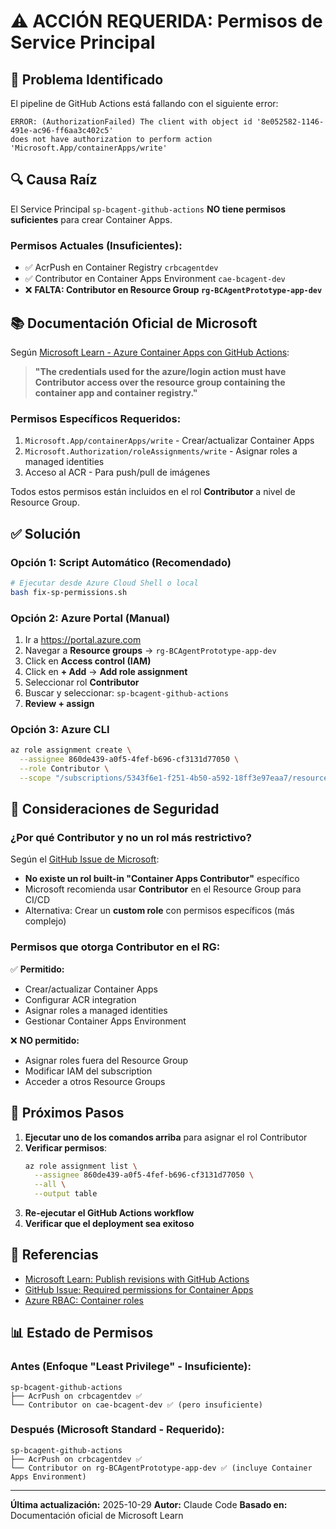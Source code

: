 # ⚠️ ACCIÓN REQUERIDA: Permisos de Service Principal

## 🚨 Problema Identificado

El pipeline de GitHub Actions está fallando con el siguiente error:

```
ERROR: (AuthorizationFailed) The client with object id '8e052582-1146-491e-ac96-ff6aa3c402c5'
does not have authorization to perform action 'Microsoft.App/containerApps/write'
```

## 🔍 Causa Raíz

El Service Principal `sp-bcagent-github-actions` **NO tiene permisos suficientes** para crear Container Apps.

### Permisos Actuales (Insuficientes):
- ✅ AcrPush en Container Registry `crbcagentdev`
- ✅ Contributor en Container Apps Environment `cae-bcagent-dev`
- ❌ **FALTA: Contributor en Resource Group `rg-BCAgentPrototype-app-dev`**

## 📚 Documentación Oficial de Microsoft

Según [Microsoft Learn - Azure Container Apps con GitHub Actions](https://learn.microsoft.com/en-us/azure/container-apps/github-actions):

> **"The credentials used for the azure/login action must have Contributor access over the resource group containing the container app and container registry."**

### Permisos Específicos Requeridos:

1. `Microsoft.App/containerApps/write` - Crear/actualizar Container Apps
2. `Microsoft.Authorization/roleAssignments/write` - Asignar roles a managed identities
3. Acceso al ACR - Para push/pull de imágenes

Todos estos permisos están incluidos en el rol **Contributor** a nivel de Resource Group.

## ✅ Solución

### Opción 1: Script Automático (Recomendado)

```bash
# Ejecutar desde Azure Cloud Shell o local
bash fix-sp-permissions.sh
```

### Opción 2: Azure Portal (Manual)

1. Ir a https://portal.azure.com
2. Navegar a **Resource groups** → `rg-BCAgentPrototype-app-dev`
3. Click en **Access control (IAM)**
4. Click en **+ Add** → **Add role assignment**
5. Seleccionar rol **Contributor**
6. Buscar y seleccionar: `sp-bcagent-github-actions`
7. **Review + assign**

### Opción 3: Azure CLI

```bash
az role assignment create \
  --assignee 860de439-a0f5-4fef-b696-cf3131d77050 \
  --role Contributor \
  --scope "/subscriptions/5343f6e1-f251-4b50-a592-18ff3e97eaa7/resourceGroups/rg-BCAgentPrototype-app-dev"
```

## 🔐 Consideraciones de Seguridad

### ¿Por qué Contributor y no un rol más restrictivo?

Según el [GitHub Issue de Microsoft](https://github.com/microsoft/azure-container-apps/issues/35):

- **No existe un rol built-in "Container Apps Contributor"** específico
- Microsoft recomienda usar **Contributor** en el Resource Group para CI/CD
- Alternativa: Crear un **custom role** con permisos específicos (más complejo)

### Permisos que otorga Contributor en el RG:

✅ **Permitido:**
- Crear/actualizar Container Apps
- Configurar ACR integration
- Asignar roles a managed identities
- Gestionar Container Apps Environment

❌ **NO permitido:**
- Asignar roles fuera del Resource Group
- Modificar IAM del subscription
- Acceder a otros Resource Groups

## 📝 Próximos Pasos

1. **Ejecutar uno de los comandos arriba** para asignar el rol Contributor
2. **Verificar permisos**:
   ```bash
   az role assignment list \
     --assignee 860de439-a0f5-4fef-b696-cf3131d77050 \
     --all \
     --output table
   ```
3. **Re-ejecutar el GitHub Actions workflow**
4. **Verificar que el deployment sea exitoso**

## 🔗 Referencias

- [Microsoft Learn: Publish revisions with GitHub Actions](https://learn.microsoft.com/en-us/azure/container-apps/github-actions)
- [GitHub Issue: Required permissions for Container Apps](https://github.com/microsoft/azure-container-apps/issues/35)
- [Azure RBAC: Container roles](https://learn.microsoft.com/en-us/azure/role-based-access-control/built-in-roles/containers)

## 📊 Estado de Permisos

### Antes (Enfoque "Least Privilege" - Insuficiente):
```
sp-bcagent-github-actions
├── AcrPush on crbcagentdev ✅
└── Contributor on cae-bcagent-dev ✅ (pero insuficiente)
```

### Después (Microsoft Standard - Requerido):
```
sp-bcagent-github-actions
├── AcrPush on crbcagentdev ✅
└── Contributor on rg-BCAgentPrototype-app-dev ✅ (incluye Container Apps Environment)
```

---

**Última actualización:** 2025-10-29
**Autor:** Claude Code
**Basado en:** Documentación oficial de Microsoft Learn
